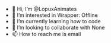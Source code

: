 - 👋 Hi, I’m @LopuxAnimates
- 👀 I’m interested in Wrapper: Offline
- 🌱 I’m currently learning how to code
- 💞️ I’m looking to collaborate with None
- 📫 How to reach me is email

<!---
LopuxAnimates/LopuxAnimates is a ✨ special ✨ repository because its `README.md` (this file) appears on your GitHub profile.
You can click the Preview link to take a look at your changes.
--->
